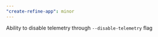 ```yaml
---
"create-refine-app": minor
---
```


Ability to disable telemetry through `--disable-telemetry` flag 
